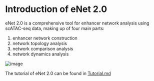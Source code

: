 # Introduction of eNet 2.0
eNet 2.0 is a comprehensive tool for enhancer network analysis using scATAC-seq data, making up of four main parts: 
1) enhancer network construction
2) network topology analysis
3) network comparison analysis
4) network dynamics analysis

![image](https://github.com/Abigail1l1l1l/eNet-2.0/assets/63504517/69587234-bf0e-44cb-8af7-a9f5666314bd)



The tutorial of eNet 2.0 can be found in [Tutorial.md](Tutorial.md)

